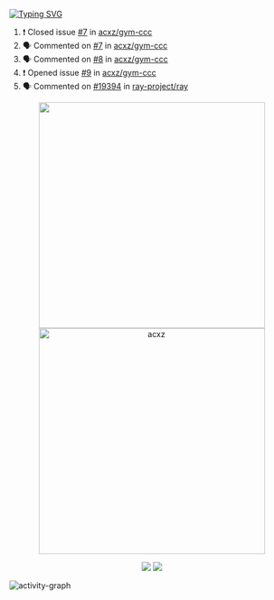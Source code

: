 [![Typing SVG](https://readme-typing-svg.herokuapp.com?size=16&color=AFFFA3&multiline=true&height=75&lines=contributing+to+robotics%2Fae%2Fml%2Fgpu;packaging+it+for+archlinux;ricer)](https://git.io/typing-svg)

<!--START_SECTION:activity-->
1. ❗️ Closed issue [#7](https://github.com/acxz/gym-ccc/issues/7) in [acxz/gym-ccc](https://github.com/acxz/gym-ccc)
2. 🗣 Commented on [#7](https://github.com/acxz/gym-ccc/issues/7) in [acxz/gym-ccc](https://github.com/acxz/gym-ccc)
3. 🗣 Commented on [#8](https://github.com/acxz/gym-ccc/issues/8) in [acxz/gym-ccc](https://github.com/acxz/gym-ccc)
4. ❗️ Opened issue [#9](https://github.com/acxz/gym-ccc/issues/9) in [acxz/gym-ccc](https://github.com/acxz/gym-ccc)
5. 🗣 Commented on [#19394](https://github.com/ray-project/ray/issues/19394) in [ray-project/ray](https://github.com/ray-project/ray)
<!--END_SECTION:activity-->

<p align="center">
  <img width="400em" src=https://github-readme-stats.vercel.app/api?username=acxz&include_all_commits=true&show_icons=true />
  <img width="400em" src="https://github-readme-streak-stats.herokuapp.com/?user=acxz&" alt="acxz" />
</p>

<p align="center">
  <img src=https://github-readme-stats.vercel.app/api/top-langs/?username=acxz&layout=compact />
  <img src=https://github-profile-trophy.vercel.app/?username=acxz&row=2&column=4 />
</p>

![activity-graph](https://github-readme-activity-graph.cyclic.app/graph?username=acxz&theme=aqua)
